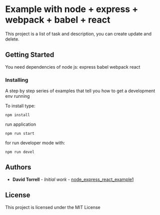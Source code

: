 # Example with node + express + webpack + babel + react

This project is a list of task and description, you can create update and delete.

## Getting Started

You need dependencies of node js:
express
babel
webpack
react


### Installing


A step by step series of examples that tell you how to get a development env running

To install type:

```
npm install
```

run application
``` 
npm run start
```

for run developer mode with:

```
npm run devel
```


## Authors

* **David Torrell** - *Initial work* - [node_express_react_example1](https://github.com/davidtorrell/)


## License

This project is licensed under the MIT License